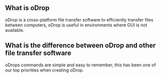 ## What is oDrop
oDrop is a cross-platform file transfer software to efficiently transfer files between computers, oDrop is useful in environments where GUI is not available.

## What is the difference between oDrop and other file transfer software
oDrops commands are simple and easy to remember, this has been one of our top priorities when creating oDrop.

